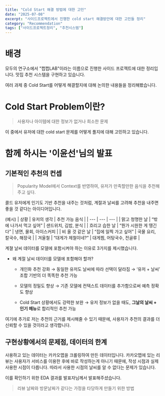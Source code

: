 ```yaml
---
title: "Cold Start 해결 방법에 대한 고민"
date: "2025-07-08"
excerpt: "사이드프로젝트에서 진행한 cold start 해결방안에 대한 고민들 정리"
category: "Recommendation"
tags: ["사이드프로젝트정리", "추천시스템"]
---
```


# 배경

모두의 연구소에서 "쩝쩝LAB"이라는 이름으로 진행한 사이드 프로젝트에 대한 정리입니다.
맛집 추천 시스템을 구현하고 있습니다.

여러 과제 중 Cold Start를 어떻게 해결할지에 대해 논의한 내용들을 정리해봤습니다.

# Cold Start Problem이란?

> 사용자나 아이템에 대한 정보가 없거나 희소한 문제

이 중에서 유저에 대한 cold start 문제를 어떻게 풀지에 대해 고민하고 있습니다.

# 함께 하시는 '이윤선'님의 발표

## 기본적인 추천의 컨셉

> Popularity Model에서 Context를 반영하여, 유저가 만족할만한 음식을 추천해주고 싶다.

콜드 유저에게 인기도 기반 추천을 내주는 것처럼, 계절과 날씨를 고려해 추천을 내주면 좋을 것 같다는 아이디어입니다.

(예시)
| 상황 | 유저의 생각 | 추천 가능 음식 |
| --- | --- | --- |
| 맑고 청명한 날 | “밖에 나가서 먹고 싶어” | 샌드위치, 김밥, 분식 |
| 흐리고 습한 날 | “뭔가 시원한 게 땡긴다” | 냉면, 물회, 아이스커피 |
| 비 올 것 같은 날 | “집에 일찍 가고 싶어” | 국물 요리, 칼국수, 해장국 |
| 겨울철 | “대게가 제철이네?” | 대게찜, 어탕국수, 전골류 |

계졀 날씨 데이터를 모델에 포함시켜야 하는 이유로 3가지를 제시했습니다.


- 왜 계절 날씨 데이터를 모델에 포함해야 할까?
    - 개인화 추천 강화
        → 동일한 유저도 날씨에 따라 선택이 달라짐
        → ‘유저 + 날씨’ 조합 기반의 더 똑똑한 추천 가능
        
    - 모델의 정밀도 향상
        → 기존 모델에 컨텍스트 데이터를 추가함으로써 예측 정확도 향상
    
    - Cold Start 상황에서도 강력한 보완
        → 유저 정보가 없을 때도, **그날의 날씨 + 인기 메뉴**로 합리적인 추천 가능


여기에 추가로 저는 추천의 근거를 제시해줄 수 있기 때문에, 사용자가 추천의 결과를 더 신뢰할 수 있을 것이라고 생각합니다.


## 구현상황에서의 문제점, 데이터의 한계

사용하고 있는 데이터는 카카오맵을 크롤링하여 만든 데이터입니다.
카카오맵에 있는 리뷰는 사용자가 서비스를 이용한 후에 바로 작성하는게 아니기 때문에, 작성 시점과 실제 사용한 시점이 다릅니다.
따라서 사용한 시점의 날씨를 알 수 없다는 문제가 있습니다.

이를 확인하기 위한 EDA 결과를 발표자님께서 발표해주셨습니다.

> 리뷰 날짜와 방문날짜가 같다는 가정을 타당하게 만들기 위한 방법

### 